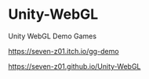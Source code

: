 # Unity-WebGL

Unity WebGL Demo Games

<https://seven-z01.itch.io/gg-demo>

<https://seven-z01.github.io/Unity-WebGL>

